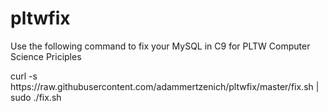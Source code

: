 # pltwfix

<p>
  Use the following command to fix your MySQL in C9 for PLTW Computer Science Priciples <br />
</p>
  curl -s https://raw.githubusercontent.com/adammertzenich/pltwfix/master/fix.sh | sudo ./fix.sh
